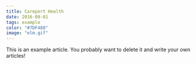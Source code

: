 ```yaml
---
title: Careport Health
date: 2016-09-01
tags: example
color: "#7DF488"
image: "elm.gif"
---
```


This is an example article. You probably want to delete it and write your own articles!
